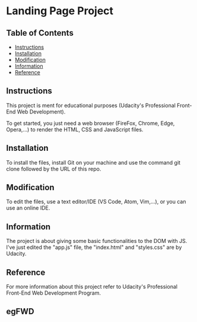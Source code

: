 # Landing Page Project

## Table of Contents

* [Instructions](#instructions)
* [Installation](#installation)
* [Modification](#modification)
* [Information](#information)
* [Reference](#reference)

## Instructions

This project is ment for educational purposes (Udacity's Professional Front-End Web Development).

To get started, you just need a web browser (FireFox, Chrome, Edge, Opera,...) to render the HTML, CSS and JavaScript files.

## Installation

To install the files, install Git on your machine and use the command git clone followed by the URL of this repo.

## Modification

To edit the files, use a text editor/IDE (VS Code, Atom, Vim,...), or you can use an online IDE.

## Information

The project is about giving some basic functionalities to the DOM with JS.
I've just edited the "app.js" file, the "index.html" and "styles.css" are by Udacity.

## Reference

For more information about this project refer to Udacity's Professional Front-End Web Development Program.

## egFWD 
